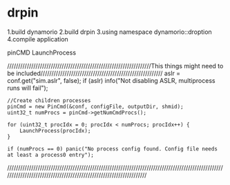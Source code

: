 # drpin

1.build dynamorio
2.build drpin
3.using namespace dynamorio::droption
4.compile application

pinCMD
LaunchProcess

//////////////////////////////////////////////////////////////////This things might need to be included////////////////////////////////////////////////////////
    aslr = conf.get<bool>("sim.aslr", false);
    if (aslr) info("Not disabling ASLR, multiprocess runs will fail");

    //Create children processes
    pinCmd = new PinCmd(&conf, configFile, outputDir, shmid);
    uint32_t numProcs = pinCmd->getNumCmdProcs();

    for (uint32_t procIdx = 0; procIdx < numProcs; procIdx++) {
        LaunchProcess(procIdx);
    }

    if (numProcs == 0) panic("No process config found. Config file needs at least a process0 entry");
///////////////////////////////////////////////////////////////////////////////////////////////////////////////////////////////////////////////////////////////////

